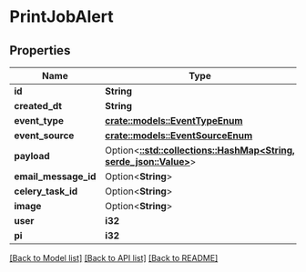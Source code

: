 # PrintJobAlert

## Properties

Name | Type | Description | Notes
------------ | ------------- | ------------- | -------------
**id** | **String** |  | [readonly]
**created_dt** | **String** |  | [readonly]
**event_type** | [**crate::models::EventTypeEnum**](EventTypeEnum.md) |  | 
**event_source** | [**crate::models::EventSourceEnum**](EventSourceEnum.md) |  | 
**payload** | Option<[**::std::collections::HashMap<String, serde_json::Value>**](serde_json::Value.md)> |  | [optional]
**email_message_id** | Option<**String**> |  | [optional]
**celery_task_id** | Option<**String**> |  | [optional]
**image** | Option<**String**> |  | [optional]
**user** | **i32** |  | [readonly]
**pi** | **i32** |  | 

[[Back to Model list]](../README.md#documentation-for-models) [[Back to API list]](../README.md#documentation-for-api-endpoints) [[Back to README]](../README.md)


